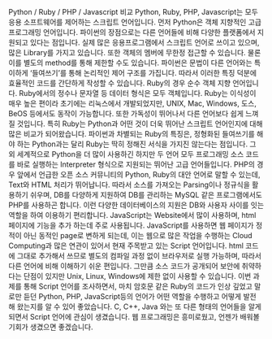 Python / Ruby / PHP / Javascript 비교
 Python, Ruby, PHP, Javascript는 모두 응용 소프트웨어를 제어하는 스크립트 언어입니다. 먼저 Python은 객체 지향적인 고급 프로그래밍 언어입니다. 파이썬의 장점으로는 다른 언어들에 비해 다양한 플랫폼에서 지원되고 있다는 점입니다. 실제 많은 응용프로그램에서 스크립트 언어로 쓰이고 있으며, 많은 Library를 가지고 있습니다. 또한 객체의 멤버에 무한정 접근할 수 있습니다. 물론 이를 별도의 method를 통해 제한할 수도 있습니다. 파이썬은 문법이 다른 언어와는 특이하게 ‘들여쓰기’를 통해 논리적인 제어 구조를 가집니다. 따라서 이러한 특징 덕분에 효율적인 코드를 간단하게 작성할 수 있습니다.
 Ruby의 경우 순수 객체 지향 언어입니다. Ruby에서의 정수나 문자열 등 데이터 형식은 모두 객체입니다. Ruby는 이식성이 매우 높은 편이라 초기에는 리눅스에서 개발되었지만, UNIX, Mac, Windows, 도스, BeOS 등에서도 동작이 가능합니다. 또한 가독성이 뛰어나서 다른 언어보다 쉽게 느껴질 것입니다. 특히 Ruby는 Python과 어떤 것이 더욱 뛰어난 스크립트 언어인지에 대해 많은 비교가 되어왔습니다. 파이썬과 차별되는 Ruby의 특징은, 정형화된 들여쓰기를 해야 하는 Python과는 달리 Ruby는 딱히 정해진 서식을 가지진 않는다는 점입니다. 그 외 세계적으로 Python을 더 많이 사용하긴 하지만 두 언어 모두 프로그래밍 소스 코드를 바로 실행하는 Interpreter 형식으로 지원되는 뛰어난 고급 언어들입니다. 
 PHP의 경우 앞에서 언급한 오픈 소스 커뮤니티의 Python, Ruby의 대안 언어로 말할 수 있는데, Text와 HTML 처리가 뛰어납니다. 따라서 소스를 가져오는 Parsing이나 정규식을 활용하기 쉬우며, DB를 다양하게 지원하여 DB를 관리하는 MySQL 같은 프로그램에서도 PHP를 사용하곤 합니다. 이런 다양한 데이터베이스의 지원은 DB와 사용자 사이를 잇는 역할을 하여 이용하기 편리합니다.
 JavaScript는 Website에서 많이 사용하며, html 페이지에 기능을 추가 하는데 주로 사용됩니다. JavaScript를 사용하면 웹 페이지가 정적이 아닌 동적인 page로 변하게 되는데, 이는 웹으로 많은 작업을 수행하는 Cloud Computing과 많은 연관이 있어서 현재 주목받고 있는 Script 언어입니다. html 코드에 그대로 추가해서 쓰므로 별도의 컴파일 과정 없이 브라우저로 실행 가능하며, 따라서 다른 언어에 비해 이해하기 쉬운 편입니다. 그만큼 소스 코드가 공개되어 보안에 취약하다는 단점이 있지만 Unix, Linux, Windows에 제한 없이 사용할 수 있습니다.
 이번 과제를 통해 Script 언어를 조사하면서, 마치 암호문 같은 Ruby의 코드가 인상 깊었고 말로만 듣던 Python, PHP, JavaScript등의 언어가 어떤 역할을 수행하고 어떻게 발전 해 왔는지를 알 수 있어 좋았습니다. C, C++, Java 와는 또 다른 형태의 언어들을 알게 되면서 Script 언어에 관심이 생겼습니다. 웹 프로그래밍은 흥미로웠고, 언젠가 배워볼 기회가 생겼으면 좋겠습니다.
